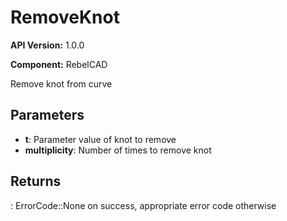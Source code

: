 # RemoveKnot

**API Version:** 1.0.0

**Component:** RebelCAD

Remove knot from curve

## Parameters

- **t**: Parameter value of knot to remove
- **multiplicity**: Number of times to remove knot

## Returns

: ErrorCode::None on success, appropriate error code otherwise

